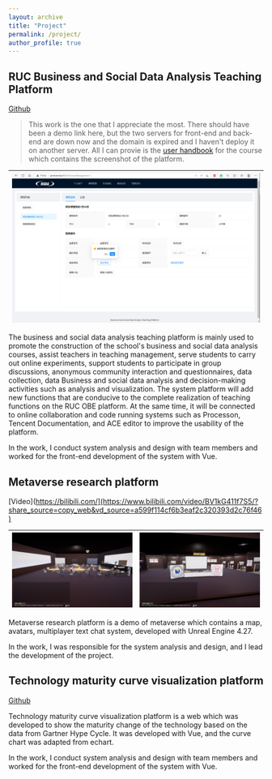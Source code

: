 ```yaml
---
layout: archive
title: "Project"
permalink: /project/
author_profile: true
---
```


## **RUC Business and Social Data Analysis Teaching Platform**

[Github](https://github.com/)

> This work is the one that I appreciate the most.
> There should have been a demo link here, but the two servers for front-end and back-end are down now and the domain is expired and I haven't 
deploy it on another server. All I can provie is the [user handbook](../files/BSDAHandbook.pdf) for the course which contains the screenshot of the platform.

|![](../images/BSDApicture.png)|
|---|

The business and social data analysis teaching platform is mainly used to promote the construction of the school's business and social data analysis courses, assist teachers in teaching management, serve students to carry out online experiments, support students to participate in group discussions, anonymous community interaction and questionnaires, data collection, data Business and social data analysis and decision-making activities such as analysis and visualization. The system platform will add new functions that are conducive to the complete realization of teaching functions on the RUC OBE platform. At the same time, it will be connected to online collaboration and code running systems such as Processon, Tencent Documentation, and ACE editor to improve the usability of the platform.

In the work, I conduct system analysis and design with team members and worked for the front-end development of the system with Vue. 


## **Metaverse research platform**

[Video](https://bilibili.com/](https://www.bilibili.com/video/BV1kG411f7S5/?share_source=copy_web&vd_source=a599f114cf6b3eaf2c320393d2c76f46)


 |![Meta1.jpg](../images/Meta1.jpg) | ![Meta2.jpg](../images/Meta2.jpg)|
|---|---|


Metaverse research platform is a demo of metaverse which contains a map, avatars, multiplayer text chat system, developed with Unreal Engine 4.27.

In the work, I was responsible for the system analysis and design, and I lead the development of the project.

## **Technology maturity curve visualization platform**

[Github](https://github.com/)

Technology maturity curve visualization platform is a web which was developed to show the maturity change of the technology based on the data from Gartner Hype Cycle. It was developed with Vue, and the curve chart was adapted from echart.

In the work, I conduct system analysis and design with team members and worked for the front-end development of the system with Vue. 
